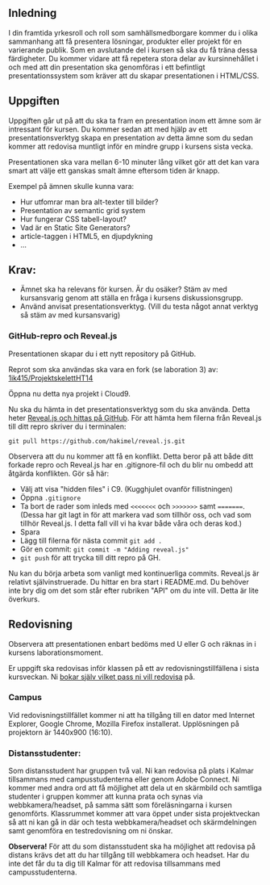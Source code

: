  
## Inledning
I din framtida yrkesroll och roll som samhällsmedborgare kommer du i olika sammanhang att få presentera lösningar, produkter eller projekt för en varierande publik. Som en avslutande del i kursen så ska du få träna dessa färdigheter. Du kommer vidare att få repetera stora delar av kursinnehållet i och med att din presentation ska genomföras i ett befintligt presentationssystem som kräver att du skapar presentationen i HTML/CSS.

## Uppgiften
Uppgiften går ut på att du ska ta fram en presentation inom ett ämne som är intressant för kursen. Du kommer sedan att med hjälp av ett presentationsverktyg skapa en presentation av detta ämne som du sedan kommer att redovisa muntligt inför en mindre grupp i kursens sista vecka.

Presentationen ska vara mellan 6-10 minuter lång vilket gör att det kan vara smart att välje ett ganskas smalt ämne eftersom tiden är knapp.

Exempel på ämnen skulle kunna vara:
- Hur utfomrar man bra alt-texter till bilder?
- Presentation av semantic grid system
- Hur fungerar CSS tabell-layout?
- Vad är en Static Site Generators?
- article-taggen i HTML5, en djupdykning
- ...

## Krav:
- Ämnet ska ha relevans för kursen. Är du osäker? Stäm av med kursansvarig genom att ställa en fråga i kursens diskussionsgrupp.
- Använd anvisat presentationsverktyg. (Vill du testa något annat verktyg så stäm av med kursansvarig)

### GitHub-repro och Reveal.js
Presentationen skapar du i ett nytt repository på GitHub. 

Reprot som ska användas ska vara en fork (se laboration 3) av: [1ik415/ProjektskelettHT14](https://github.com/1ik415/ProjektskelettHT14)

Öppna nu detta nya projekt i Cloud9.

Nu ska du hämta in det presentationsverktyg som du ska använda. Detta heter [Reveal.js och hittas på GitHub](https://github.com/hakimel/reveal.js). För att hämta hem filerna från Reveal.js till ditt repro skriver du i terminalen:

`git pull https://github.com/hakimel/reveal.js.git`

Observera att du nu kommer att få en konflikt. Detta beror på att både ditt forkade repro och Reveal.js har en .gitignore-fil och du blir nu ombedd att åtgärda konflikten. Gör så här:
* Välj att visa "hidden files" i C9. (Kugghjulet ovanför fillistningen)
* Öppna `.gitignore`
* Ta bort de rader som inleds med `<<<<<<<` och `>>>>>>>` samt `=======`. (Dessa har git lagt in för att markera vad som tillhör oss, och vad som tillhör Reveal.js. I detta fall vill vi ha kvar både våra och deras kod.)
* Spara
* Lägg till filerna för nästa commit `git add .`
* Gör en commit: `git commit -m "Adding reveal.js"`
* `git push` för att trycka till ditt repro på GH.

Nu kan du börja arbeta som vanligt med kontinuerliga commits. Reveal.js är relativt självinstruerade. Du hittar en bra start i README.md. Du behöver inte bry dig om det som står efter rubriken "API" om du inte vill. Detta är lite överkurs.

 
## Redovisning
Observera att presentationen enbart bedöms med U eller G och räknas in i kursens laborationsmoment.

Er uppgift ska redovisas inför klassen på ett av redovisningstillfällena i sista kursveckan. Ni [bokar själv vilket pass ni vill redovisa](//coursepress.lnu.se/kurs/webbteknisk-introduktion/laborationer/webbsideprojekt-redovisningstider/) på.

### Campus
Vid redovisningstillfället kommer ni att ha tillgång till en dator med Internet Explorer, Google Chrome, Mozilla Firefox installerat. Upplösningen på projektorn är 1440x900 (16:10).

### Distansstudenter:
Som distansstudent har gruppen två val. Ni kan redovisa på plats i Kalmar tillsammans med campusstudenterna eller genom Adobe Connect.
Ni kommer med andra ord att få möjlighet att dela ut en skärmbild och samtliga studenter i gruppen kommer att kunna prata och synas via webbkamera/headset, på samma sätt som föreläsningarna i kursen genomförts.
Klassrummet kommer att vara öppet under sista projektveckan så att ni kan gå in där och testa webbkamera/headset och skärmdelningen samt genomföra en testredovisning om ni önskar.

**Observera!** För att du som distansstudent ska ha möjlighet att redovisa på distans krävs det att du har tillgång till webbkamera och headset. Har du inte det får du ta dig till Kalmar för att redovisa tillsammans med campusstudenterna.
